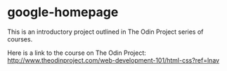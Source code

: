 # google-homepage
This is an introductory project outlined in The Odin Project series of courses.

Here is a link to the course on The Odin Project: 
http://www.theodinproject.com/web-development-101/html-css?ref=lnav